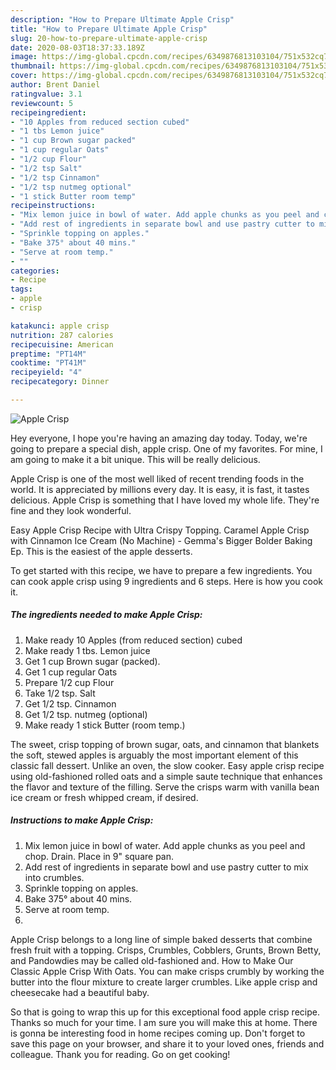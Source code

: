 ```yaml
---
description: "How to Prepare Ultimate Apple Crisp"
title: "How to Prepare Ultimate Apple Crisp"
slug: 20-how-to-prepare-ultimate-apple-crisp
date: 2020-08-03T18:37:33.189Z
image: https://img-global.cpcdn.com/recipes/6349876813103104/751x532cq70/apple-crisp-recipe-main-photo.jpg
thumbnail: https://img-global.cpcdn.com/recipes/6349876813103104/751x532cq70/apple-crisp-recipe-main-photo.jpg
cover: https://img-global.cpcdn.com/recipes/6349876813103104/751x532cq70/apple-crisp-recipe-main-photo.jpg
author: Brent Daniel
ratingvalue: 3.1
reviewcount: 5
recipeingredient:
- "10 Apples from reduced section cubed"
- "1 tbs Lemon juice"
- "1 cup Brown sugar packed"
- "1 cup regular Oats"
- "1/2 cup Flour"
- "1/2 tsp Salt"
- "1/2 tsp Cinnamon"
- "1/2 tsp nutmeg optional"
- "1 stick Butter room temp"
recipeinstructions:
- "Mix lemon juice in bowl of water. Add apple chunks as you peel and chop. Drain. Place in 9&#34; square pan."
- "Add rest of ingredients in separate bowl and use pastry cutter to mix into crumbles."
- "Sprinkle topping on apples."
- "Bake 375° about 40 mins."
- "Serve at room temp."
- ""
categories:
- Recipe
tags:
- apple
- crisp

katakunci: apple crisp 
nutrition: 287 calories
recipecuisine: American
preptime: "PT14M"
cooktime: "PT41M"
recipeyield: "4"
recipecategory: Dinner

---
```



![Apple Crisp](https://img-global.cpcdn.com/recipes/6349876813103104/751x532cq70/apple-crisp-recipe-main-photo.jpg)

Hey everyone, I hope you're having an amazing day today. Today, we're going to prepare a special dish, apple crisp. One of my favorites. For mine, I am going to make it a bit unique. This will be really delicious.

Apple Crisp is one of the most well liked of recent trending foods in the world. It is appreciated by millions every day. It is easy, it is fast, it tastes delicious. Apple Crisp is something that I have loved my whole life. They're fine and they look wonderful.

Easy Apple Crisp Recipe with Ultra Crispy Topping. Caramel Apple Crisp with Cinnamon Ice Cream (No Machine) - Gemma&#39;s Bigger Bolder Baking Ep. This is the easiest of the apple desserts.


To get started with this recipe, we have to prepare a few ingredients. You can cook apple crisp using 9 ingredients and 6 steps. Here is how you cook it.

##### The ingredients needed to make Apple Crisp:

1. Make ready 10 Apples (from reduced section) cubed
1. Make ready 1 tbs. Lemon juice
1. Get 1 cup Brown sugar (packed).
1. Get 1 cup regular Oats
1. Prepare 1/2 cup Flour
1. Take 1/2 tsp. Salt
1. Get 1/2 tsp. Cinnamon
1. Get 1/2 tsp. nutmeg (optional)
1. Make ready 1 stick Butter (room temp.)


The sweet, crisp topping of brown sugar, oats, and cinnamon that blankets the soft, stewed apples is arguably the most important element of this classic fall dessert. Unlike an oven, the slow cooker. Easy apple crisp recipe using old-fashioned rolled oats and a simple saute technique that enhances the flavor and texture of the filling. Serve the crisps warm with vanilla bean ice cream or fresh whipped cream, if desired. 

##### Instructions to make Apple Crisp:

1. Mix lemon juice in bowl of water. Add apple chunks as you peel and chop. Drain. Place in 9&#34; square pan.
1. Add rest of ingredients in separate bowl and use pastry cutter to mix into crumbles.
1. Sprinkle topping on apples.
1. Bake 375° about 40 mins.
1. Serve at room temp.
1. 


Apple Crisp belongs to a long line of simple baked desserts that combine fresh fruit with a topping. Crisps, Crumbles, Cobblers, Grunts, Brown Betty, and Pandowdies may be called old-fashioned and. How to Make Our Classic Apple Crisp With Oats. You can make crisps crumbly by working the butter into the flour mixture to create larger crumbles. Like apple crisp and cheesecake had a beautiful baby. 

So that is going to wrap this up for this exceptional food apple crisp recipe. Thanks so much for your time. I am sure you will make this at home. There is gonna be interesting food in home recipes coming up. Don't forget to save this page on your browser, and share it to your loved ones, friends and colleague. Thank you for reading. Go on get cooking!

